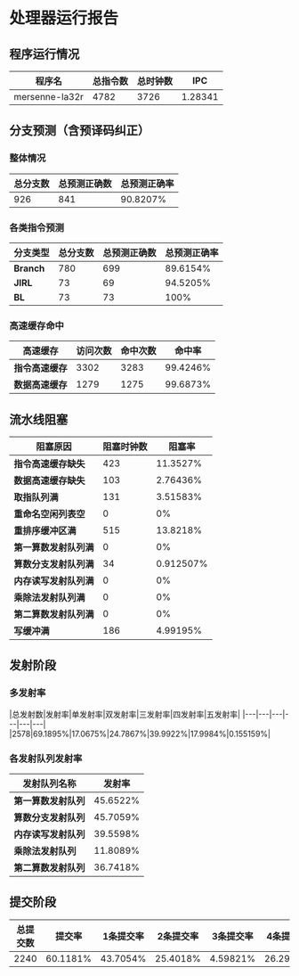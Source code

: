 # 处理器运行报告
## 程序运行情况
|程序名|总指令数|总时钟数|IPC|
|---|---|---|---|
|mersenne-la32r|4782|3726|1.28341|

## 分支预测（含预译码纠正）
### 整体情况
|总分支数|总预测正确数|总预测正确率|
|---|---|---|
|926|841|90.8207%|

### 各类指令预测
|分支类型|总分支数|总预测正确数|总预测正确率|
|---|---|---|---|
|**Branch**| 780 | 699 | 89.6154%|
|**JIRL**| 73 | 69 | 94.5205%|
|**BL**| 73 | 73 | 100%|

### 高速缓存命中
|高速缓存|访问次数|命中次数|命中率|
|---|---|---|---|
|**指令高速缓存**| 3302 | 3283 | 99.4246%|
|**数据高速缓存**| 1279 | 1275 | 99.6873%|
## 流水线阻塞
|阻塞原因|阻塞时钟数|阻塞率|
|---|---|---|
|**指令高速缓存缺失**| 423 | 11.3527%|
|**数据高速缓存缺失**| 103 | 2.76436%|
|**取指队列满**| 131 | 3.51583%|
|**重命名空闲列表空**|0 | 0%|
|**重排序缓冲区满**|515 | 13.8218%|
|**第一算数发射队列满**|0 | 0%|
|**算数分支发射队列满**|34 | 0.912507%|
|**内存读写发射队列满**|0 | 0%|
|**乘除法发射队列满**|0 | 0%|
|**第二算数发射队列满**|0 | 0%|
|**写缓冲满**|186 | 4.99195%|

## 发射阶段
### 多发射率
|总发射数|发射率|单发射率|双发射率|三发射率|四发射率|五发射率|
|---|---|---|---|---|---|
|2578|69.1895%|17.0675%|24.7867%|39.9922%|17.9984%|0.155159%|

### 各发射队列发射率
|发射队列名称|发射率|
|---|---|
|**第一算数发射队列**|45.6522%|
|**算数分支发射队列**|45.7059%|
|**内存读写发射队列**|39.5598%|
|**乘除法发射队列**|11.8089%|
|**第二算数发射队列**|36.7418%|

## 提交阶段
|总提交数|提交率|1条提交率|2条提交率|3条提交率|4条提交率|
|---|---|---|---|---|---|
|2240|60.1181%|43.7054%|25.4018%|4.59821%|26.2946%|
